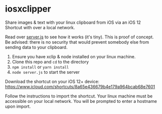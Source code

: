 # iosxclipper

Share images & text with your linux clipboard from iOS via an iOS 12 Shortcut with over a local network.

Read over [server.js](server.js) to see how it works (it's tiny). This is proof of concept. Be advised: there is no security that would prevent somebody else from sending data to your clipboard.

1. Ensure you have xclip & node installed on your linux machine.
2. Clone this repo and `cd` to the directory
3. `npm install` or `yarn install`
4. `node server.js` to start the server

Download the shortcut on your iOS 12+ device: https://www.icloud.com/shortcuts/8a65e436679b4e179a964bcab68e7601

Follow the instructions to import the shortcut. Your linux machine must be accessible on your local network. You will be prompted to enter a hostname upon import.